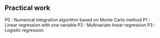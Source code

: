 ## Practical work

P0 : Numerical integration algorithm based on Monte Carlo method
P1 : Linear regression with one variable
P2 : Multivariate linear regression
P3 : Logistic regression 
